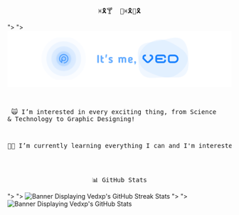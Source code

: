 <pre align="center">♓🎗🍸  🌴♓🎗🌱🎗</pre>

<picture>
  <source media="(prefers-color-scheme: dark)" srcset="vpbanner.png">">
  <source media="(prefers-color-scheme: light)" srcset="vpbanner.png">">
  <img alt="Banner Saying; It's me, Ved!" src="vpbanner.png">
</picture>

<br><pre>
🙀 I’m interested in every exciting thing, from Science & Technology to Graphic Designing!

👨‍🎓 I’m currently learning everything I can and I'm interested in!
</pre>

<br><pre align="center">📊 GitHub Stats</pre>

<picture>
  <source media="(prefers-color-scheme: dark)" srcset="http://github-readme-streak-stats.herokuapp.com?user=vedxp&theme=blueberry_duo">">
  <source media="(prefers-color-scheme: light)" srcset="http://github-readme-streak-stats.herokuapp.com?user=vedxp&theme=blueberry_duo">">
  <img alt="Banner Displaying Vedxp's GitHub Streak Stats" src="http://github-readme-streak-stats.herokuapp.com?user=vedxp&theme=blueberry_duo">
</picture>
<picture>
  <source media="(prefers-color-scheme: dark)" srcset="https://xp-stats.vercel.app/api?username=vedxp&count_private=true&show_icons=true&theme=github_dark&bg_color=00000000&border_radius=10&hide_title=true">">
  <source media="(prefers-color-scheme: light)" srcset="https://xp-stats.vercel.app/api?username=vedxp&count_private=true&show_icons=true&theme=github_dark&bg_color=00000000&border_radius=10&hide_title=true">">
  <img alt="Banner Displaying Vedxp's GitHub Stats" src="https://xp-stats.vercel.app/api?username=vedxp&count_private=true&show_icons=true&theme=github_dark&bg_color=00000000&border_radius=10&hide_title=true">
</picture>
